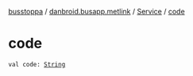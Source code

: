 [busstoppa](../../index.md) / [danbroid.busapp.metlink](../index.md) / [Service](index.md) / [code](./code.md)

# code

`val code: `[`String`](https://kotlinlang.org/api/latest/jvm/stdlib/kotlin/-string/index.html)